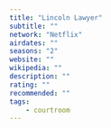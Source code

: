 ```yaml
---
title: "Lincoln Lawyer"
subtitle: ""
network: "Netflix"
airdates: ""
seasons: "2"
website: ""
wikipedia: ""
description: ""
rating: ""
recommended: ""
tags:
    - courtroom
---
```




